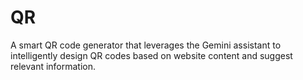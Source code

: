# QR
A smart QR code generator that leverages the Gemini assistant to intelligently design QR codes based on website content and suggest relevant information.

